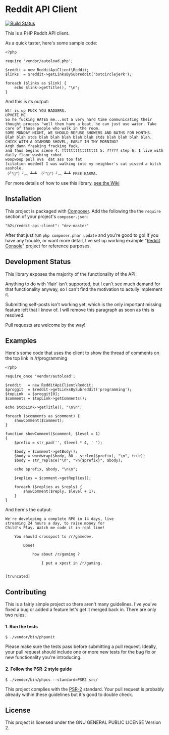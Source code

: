 Reddit API Client
=================

[![Build Status](https://secure.travis-ci.org/h2s/reddit-api-client.png)](http://travis-ci.org/h2s/reddit-api-client)

This is a PHP Reddit API client.


As a quick taster, here's some sample code:

    <?php
    
    require 'vendor/autoload.php';

    $reddit = new RedditApiClient\Reddit;
    $links  = $reddit->getLinksBySubreddit('botcirclejerk');
    
    foreach ($links as $link) {
        echo $link->getTitle(), "\n";
    }

And this is its output:

    Wtf is up FUCK YOU BADGERS.
    UPVOTE ME
    So he fucking HATES me...not a very hard time communicating their thought process "well then have a boat, he can just use water. Take care of those people who walk in the room.
    SOME MONDAY NIGHT, WE SHOULD REFUSE SHOWERS AND BATHS FOR MONTHS.
    Blah blah stds blah blah blah blah blah stds blah blah blah blah.
    CHICK WITH A DIAMOND SHOVEL, EARLY IN THY MORNING?
    Argh damn freaking fracking fuck.
    and thus begins scene 4: Tttttttttttttttt 5: ????? step 6: I live with daily floor washing robot
    woopwoop pull ova  dat ass too fat
    [citation needed] I was walking into my neighbor's cat pissed a bitch asshole. 
    （╯°□°）╯︵ ┻━┻ （╯°□°）╯︵ ┻━┻ FREE KARMA.

For more details of how to use this library, [see the Wiki](https://github.com/henry-smith/Reddit-API-Client/wiki)

Installation
------------

This project is packaged with [Composer](http://getcomposer.org/). Add the
following the the `require` section of your project's `composer.json`:

    "h2s/reddit-api-client": "dev-master"

After that just run `php composer.phar update` and you're good to go! If you
have any trouble, or want more detail, I've set up working example "[Reddit
Console](https://github.com/h2s/reddit-console)" project for reference purposes.

Development Status
------------------

This library exposes the majority of the functionality of the API.

Anything to do with 'flair' isn't supported, but I can't see much demand for
that functionality anyway, so I can't find the motivation to actully implement
it.

Submitting self-posts isn't working yet, which is the only important missing
feature left that I know of. I will remove this paragraph as soon as this is
resolved.

Pull requests are welcome by the way!


Examples
--------

Here's some code that uses the client to show the thread of comments on the top
link in /r/programming

    <?php
    
    require_once 'vendor/autoload';
    
    $reddit   = new RedditApiClient\Reddit;
    $proggit  = $reddit->getLinksBySubreddit('programming');
    $topLink  = $proggit[0];
    $comments = $topLink->getComments();
    
    echo $topLink->getTitle(), "\n\n";
    
    foreach ($comments as $comment) {
    	showComment($comment);
    }
    
    function showComment($comment, $level = 1)
    {
    	$prefix = str_pad('', $level * 4, ' ');
    
    	$body = $comment->getBody();
    	$body = wordwrap($body, 80 - strlen($prefix), "\n", true);
    	$body = str_replace("\n", "\n{$prefix}", $body);
    
    	echo $prefix, $body, "\n\n";
    
    	$replies = $comment->getReplies();
    
    	foreach ($replies as $reply) {
    		showComment($reply, $level + 1);
    	}
    }

And here's the output:

    We're developing a complete RPG in 14 days, live 
    streaming 24 hours a day, to raise money for 
    Child's Play. Watch me code it in real time!
    
        You should crosspost to /r/gamedev.
    
            Done!
    
                how about /r/gaming ?
    
                    I put a xpost in /r/gaming.
                    

    [truncated]

Contributing
------------

This is a fairly simple project so there aren't many guidelines. I've you've
fixed a bug or added a feature let's get it merged back in. There are only two
rules:

#### 1. Run the tests

    $ ./vendor/bin/phpunit

Please make sure the tests pass before submitting a pull request. Ideally, your
pull request should include one or more new tests for the bug fix or new
functionality you're introducing.

#### 2. Follow the PSR-2 style guide

    $ ./vendor/bin/phpcs --standard=PSR2 src/

This project complies with the
[PSR-2](https://github.com/php-fig/fig-standards/blob/master/accepted/PSR-2-coding-style-guide.md)
standard. Your pull request is probably already within these guidelines but it's
good to double check.

License
-------

This project is licensed under the GNU GENERAL PUBLIC LICENSE Version 2.

